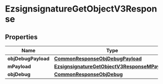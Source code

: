 
# EzsignsignatureGetObjectV3Response

## Properties
| Name | Type | Description | Notes |
| ------------ | ------------- | ------------- | ------------- |
| **objDebugPayload** | [**CommonResponseObjDebugPayload**](CommonResponseObjDebugPayload.md) |  |  |
| **mPayload** | [**EzsignsignatureGetObjectV3ResponseMPayload**](EzsignsignatureGetObjectV3ResponseMPayload.md) |  |  |
| **objDebug** | [**CommonResponseObjDebug**](CommonResponseObjDebug.md) |  |  [optional] |



